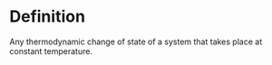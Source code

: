 # Definition

Any thermodynamic change of state of a system that takes place at
constant temperature.
